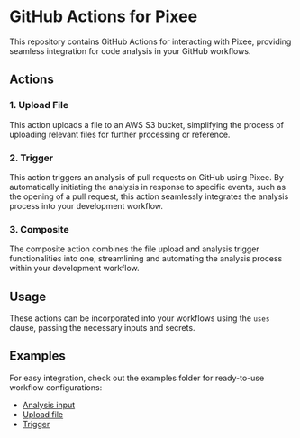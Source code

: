 # GitHub Actions for Pixee

This repository contains GitHub Actions for interacting with Pixee, providing seamless integration for code analysis in your GitHub workflows.

## Actions

### 1. Upload File

This action uploads a file to an AWS S3 bucket, simplifying the process of uploading relevant files for further processing or reference.

### 2. Trigger

This action triggers an analysis of pull requests on GitHub using Pixee. By automatically initiating the analysis in response to specific events, such as the opening of a pull request, this action seamlessly integrates the analysis process into your development workflow.

### 3. Composite

The composite action combines the file upload and analysis trigger functionalities into one, streamlining and automating the analysis process within your development workflow.

## Usage

These actions can be incorporated into your workflows using the `uses` clause, passing the necessary inputs and secrets.

## Examples

For easy integration, check out the examples folder for ready-to-use workflow configurations:

- [Analysis input](examples/analysis-input.yml)
- [Upload file](examples/upload-file.yml)
- [Trigger](examples/trigger.yml)
